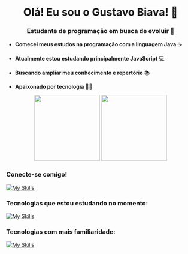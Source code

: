 
<h1 align="center">Olá! Eu sou o Gustavo Biava! 👋</h1>

<h3 align="center">Estudante de programação em busca de evoluir 🚀</h3>

<div>
    
- **Comecei meus estudos na programação com a linguagem Java** ☕

- **Atualmente estou estudando principalmente JavaScript** 💻

- **Buscando ampliar meu conhecimento e repertório** 📚

- **Apaixonado por tecnologia** 👨‍💻 
</div>

<div align="center">
    <img src="https://github-readme-stats.vercel.app/api?username=GustavoBiava&show_icons=true&theme=radical" height="175" /> 
    <img src="https://github-readme-stats.vercel.app/api/top-langs/?username=GustavoBiava&layout=compact&theme=radical" height="175"  /> 
</div>

<div>
    <h3 align="left">Conecte-se comigo!</h3>
</div>

<a href="https://www.linkedin.com/in/GustavoDeRezendeBiava/" target="_blank" rel="noopener noreferrer"> [![My Skills](https://skillicons.dev/icons?i=linkedin)](https://skillicons.dev) </a>

<div>
    <h3 align="left">Tecnologias que estou estudando no momento:</h3>
</div>
<!--<img src="https://img.shields.io/badge/Node.js-43853D?style=for-the-badge&logo=node.js&logoColor=white" alt="node logo">
<img src="https://img.shields.io/badge/JavaScript-F7DF1E?style=for-the-badge&logo=javascript&logoColor=black" alt="javascript logo">
<img src="https://img.shields.io/badge/HTML5-E34F26?style=for-the-badge&logo=html5&logoColor=white" alt="html5 logo">
<img src="https://img.shields.io/badge/CSS3-1572B6?style=for-the-badge&logo=css3&logoColor=white" alt="css logo"> -->

[![My Skills](https://skillicons.dev/icons?i=ts,js,nodejs,react,html,css)](https://skillicons.dev)

<div>
    <h3 align="left">Tecnologias com mais familiaridade:</h3>
<!--    <img src="https://img.shields.io/badge/Java-ED8B00?style=for-the-badge&logo=openjdk&logoColor=white" alt="java logo">
        <img src="https://img.shields.io/badge/Spring-6DB33F?style=for-the-badge&logo=spring&logoColor=white" alt="spring logo">
        <img src="https://img.shields.io/badge/MySQL-005C84?style=for-the-badge&logo=mysql&logoColor=white" alt="mysql logo"> -->
</div>

[![My Skills](https://skillicons.dev/icons?i=java,spring,mysql)](https://skillicons.dev)
